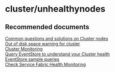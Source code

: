 <properties
	pageTitle="cluster/unhealthynodes"
	description="cluster/unhealthynodes"
	service="microsoft.servicefabric"
	resource="clusters"
	authors="chiragpa"
	displayOrder=""
	selfHelpType="generic"
	supportTopicIds="32608963"
	resourceTags=""
	productPesIds="15842"
	cloudEnvironments="public"
/>

# cluster/unhealthynodes

## **Recommended documents**
[Common questions and solutions on Cluster nodes](https://github.com/Azure/Service-Fabric-Troubleshooting-Guides/tree/master/Cluster#nodes)<br>
[Out of disk space warning for cluster](https://github.com/Azure/Service-Fabric-Troubleshooting-Guides/tree/master/Cluster#nodes)<br>
[Cluster Monitoring](https://docs.microsoft.com/azure/service-fabric/service-fabric-diagnostics-overview#platform-cluster-monitoring)<br>
[Query EventStore to understand your Cluster health](https://docs.microsoft.com/azure/service-fabric/service-fabric-diagnostics-eventstore-query)<br>
[EventStore sample queries](https://docs.microsoft.com/azure/service-fabric/service-fabric-diagnostics-eventstore-query#sample-scenarios-and-queries)<br>
[Check Service Fabric Health Monitoring](https://docs.microsoft.com/azure/service-fabric/service-fabric-health-introduction)<br>